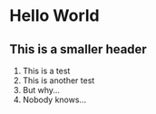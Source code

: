 # Hello World
## This is a smaller header
1. This is a test
1. This is another test
1. But why...
1. Nobody knows...


